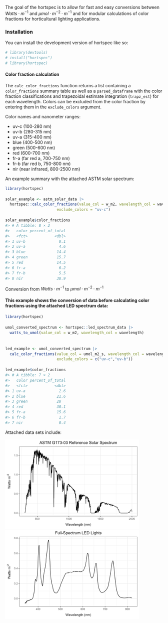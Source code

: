 
<!-- README.md is generated from README.Rmd. Please edit that file -->

The goal of the hortspec is to allow for fast and easy conversions
between $Watts·m^{-1}$ and $µmol·m^{-2}·m^{-1}$ and for modular
calculations of color fractions for horticultural lighting applications.

### Installation

You can install the development version of hortspec like so:

``` r
# library(devtools)
# install("hortspec")
# library(hortspec)
```

#### Color fraction calculation

The `calc_color_fractions` function returns a list containing a
`color_fractions` summary table as well as a `parsed_dataframe` with the
color fraction classifications and trapezoidal estimate integration
(`trapz_est`) for each wavelength. Colors can be excluded from the color
fraction by entering them in the `exclude_colors` argument.

Color names and nanometer ranges:

- uv-c (100-280 nm)
- uv-b (280-315 nm)
- uv-a (315-400 nm)
- blue (400-500 nm)
- green (500-600 nm)
- red (600-700 nm)
- fr-a (far red a, 700-750 nm)
- fr-b (far red b, 750-800 nm)
- nir (near infrared, 800-2500 nm)

An example summary with the attached ASTM solar spectrum:

``` r
library(hortspec)

solar_example <- astm_solar_data |>
  hortspec::calc_color_fractions(value_col = w_m2, wavelength_col = wavelength,
                       exclude_colors = "uv-c")

solar_example$color_fractions
#> # A tibble: 8 × 2
#>   color percent_of_total
#>   <fct>            <dbl>
#> 1 uv-b               0.1
#> 2 uv-a               4.6
#> 3 blue              14.4
#> 4 green             15.7
#> 5 red               14.5
#> 6 fr-a               6.2
#> 7 fr-b               5.5
#> 8 nir               38.9
```

Conversion from $Watts·m^{-1}$ to $µmol·m^{-2}·m^{-1}$

#### This example shows the conversion of data before calculating color fractions using the attached LED spectrum data:

``` r
library(hortspec)

umol_converted_spectrum <- hortspec::led_spectrum_data |>
  watts_to_umol(value_col = w_m2, wavelength_col = wavelength)


led_example <- umol_converted_spectrum |>
  calc_color_fractions(value_col = umol_m2_s, wavelength_col = wavelength,
                       exclude_colors = c("uv-c","uv-b"))

led_example$color_fractions
#> # A tibble: 7 × 2
#>   color percent_of_total
#>   <fct>            <dbl>
#> 1 uv-a               2.6
#> 2 blue              21.6
#> 3 green             28  
#> 4 red               30.1
#> 5 fr-a              15.6
#> 6 fr-b               1.7
#> 7 nir                0.4
```

Attached data sets include:

<img src="man/figures/README-solar.png" width="85%" height="35%" />

<img src="man/figures/README-led.png" width="85%" height="35%" />
